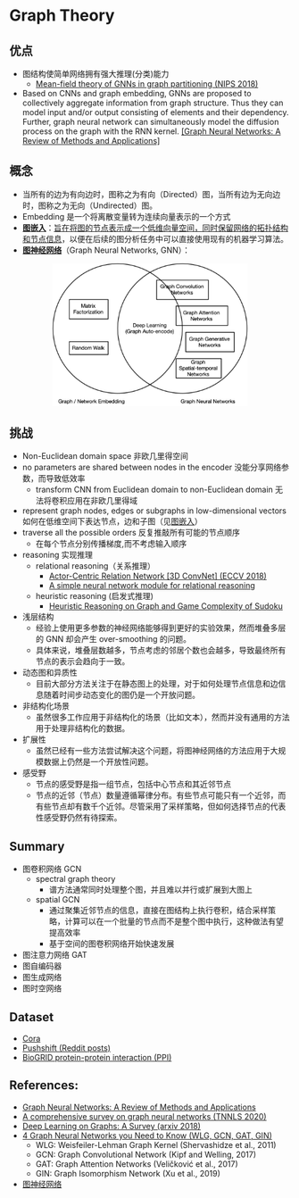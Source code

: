 # Graph Theory

## 优点
- 图结构使简单网络拥有强大推理(分类)能力
  - [Mean-field theory of GNNs in graph partitioning (NIPS 2018)](mean-field_theory_of_GNNs_in_graph_partitioning.md)
- Based on CNNs and graph embedding, GNNs are proposed to collectively aggregate information from graph structure. Thus they can model input and/or output consisting of elements and their dependency. Further, graph neural network can simultaneously model the diffusion process on the graph with the RNN kernel. [[Graph Neural Networks: A Review of Methods and Applications]](https://drive.google.com/file/d/1ue7r5P48NWupzuYDj6Dkt-lKKBQmNclh/view?usp=drivesdk)

## 概念
- 当所有的边为有向边时，图称之为有向（Directed）图，当所有边为无向边时，图称之为无向（Undirected）图。
- Embedding 是一个将离散变量转为连续向量表示的一个方式
- [**图嵌入**](graph_embedding.md)：<u>旨在将图的节点表示成一个低维向量空间，同时保留网络的拓扑结构和节点信息</u>，以便在后续的图分析任务中可以直接使用现有的机器学习算法。
- [**图神经网络**](graph_neural_network.md)（Graph Neural Networks, GNN）：
<p align="center"><img width="350" src="images/graph-embedding-vs-graph-neural-networks.png" title="multi-actor-graph"/></p>

## 挑战
- Non-Euclidean domain space 非欧几里得空间
- no parameters are shared between nodes in the encoder 没能分享网络参数，而导致低效率
  - transform CNN from Euclidean domain to non-Euclidean domain 无法将卷积应用在非欧几里得域
- represent graph nodes, edges or subgraphs in low-dimensional vectors 如何在低维空间下表达节点，边和子图（见[图嵌入]((graph_embedding.md))）
- traverse all the possible orders 反复推敲所有可能的节点顺序
  - 在每个节点分别传播梯度,而不考虑输入顺序
- reasoning 实现推理
  - relational reasoning（关系推理）
    - [Actor-Centric Relation Network [3D ConvNet] (ECCV 2018)](actor-centric_relation_network.md)
    - [A simple neural network module for relational reasoning](a_simple_neural_network_module_for_relational_reasoning.md)
  - heuristic reasoning (启发式推理)
    - [Heuristic Reasoning on Graph and Game Complexity of Sudoku](heuristic_reasoning_on_graph_and_game_complexity_of_sudoku.md)
- 浅层结构
  - 经验上使用更多参数的神经网络能够得到更好的实验效果，然而堆叠多层的 GNN 却会产生 over-smoothing 的问题。
  - 具体来说，堆叠层数越多，节点考虑的邻居个数也会越多，导致最终所有节点的表示会趋向于一致。
- 动态图和异质性
  - 目前大部分方法关注于在静态图上的处理，对于如何处理节点信息和边信息随着时间步动态变化的图仍是一个开放问题。
- 非结构化场景
  - 虽然很多工作应用于非结构化的场景（比如文本），然而并没有通用的方法用于处理非结构化的数据。
- 扩展性
  - 虽然已经有一些方法尝试解决这个问题，将图神经网络的方法应用于大规模数据上仍然是一个开放性问题。
- 感受野
  - 节点的感受野是指一组节点，包括中心节点和其近邻节点
  - 节点的近邻（节点）数量遵循幂律分布。有些节点可能只有一个近邻，而有些节点却有数千个近邻。尽管采用了采样策略，但如何选择节点的代表性感受野仍然有待探索。

## Summary

- 图卷积网络 GCN
  - spectral graph theory
    - 谱方法通常同时处理整个图，并且难以并行或扩展到大图上
  - spatial GCN
    - 通过聚集近邻节点的信息，直接在图结构上执行卷积，结合采样策略，计算可以在一个批量的节点而不是整个图中执行，这种做法有望提高效率
    - 基于空间的图卷积网络开始快速发展
- 图注意力网络 GAT
- 图自编码器
- 图生成网络
- 图时空网络
    

## Dataset
- [Cora](https://relational.fit.cvut.cz/dataset/CORA)
- [Pushshift (Reddit posts)](https://pushshift.io/)
- [BioGRID protein-protein interaction (PPI)](https://downloads.thebiogrid.org/BioGRID)

## References:
- [Graph Neural Networks: A Review of Methods and Applications](https://drive.google.com/file/d/1ue7r5P48NWupzuYDj6Dkt-lKKBQmNclh/view?usp=drivesdk)
- [A comprehensive survey on graph neural networks (TNNLS 2020)](https://arxiv.org/abs/1901.00596)
- [Deep Learning on Graphs: A Survey (arxiv 2018)](https://drive.google.com/file/d/1pxrw-Eofu0Q3iDg-GR0lwvLepLxtU0gc/view?usp=drivesdk)
- [4 Graph Neural Networks you Need to Know (WLG, GCN, GAT, GIN)](https://pub.towardsai.net/4-graph-neural-networks-you-need-to-know-wlg-gcn-gat-gin-1bf10d29d836)
  - WLG: Weisfeiler-Lehman Graph Kernel (Shervashidze et al., 2011)
  - GCN: Graph Convolutional Network (Kipf and Welling, 2017)
  - GAT: Graph Attention Networks (Veličković et al., 2017)
  - GIN: Graph Isomorphism Network (Xu et al., 2019)
- [图神经网络](https://www.jiqizhixin.com/graph/technologies/c39cf57b-df95-4c9e-9a8a-0d8ea330d625)